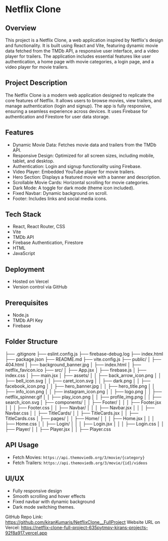 # Netflix Clone

## Overview

This project is a Netflix Clone, a web application inspired by Netflix's design and functionality. It is built using React and Vite, featuring dynamic movie data fetched from the TMDb API, a responsive user interface, and a video player for trailers. The application includes essential features like user authentication, a home page with movie categories, a login page, and a video player for movie trailers.

## Project Description

The Netflix Clone is a modern web application designed to replicate the core features of Netflix. It allows users to browse movies, view trailers, and manage authentication (login and signup). The app is fully responsive, ensuring a seamless experience across devices. It uses Firebase for authentication and Firestore for user data storage.

## Features

- Dynamic Movie Data: Fetches movie data and trailers from the TMDb API.
- Responsive Design: Optimized for all screen sizes, including mobile, tablet, and desktop.
- Authentication: Login and signup functionality using Firebase.
- Video Player: Embedded YouTube player for movie trailers.
- Hero Section: Displays a featured movie with a banner and description.
- Scrollable Movie Cards: Horizontal scrolling for movie categories.
- Dark Mode: A toggle for dark mode (theme icon included).
- Fixed Navbar: Dynamic background on scroll.
- Footer: Includes links and social media icons.

## Tech Stack

- React, React Router, CSS
- Vite
- TMDb API
- Firebase Authentication, Firestore
- HTML
- JavaScript

## Deployment

- Hosted on Vercel
- Version control via GitHub

## Prerequisites

- Node.js
- TMDb API Key
- Firebase

## Folder Structure

├── .gitignore
├── eslint.config.js
├── firebase-debug.log
├── index.html
├── package.json
├── README.md
├── vite.config.js
├── public/
│ ├── 404.html
│ ├── background_banner.jpg
│ ├── index.html
│ ├── netflix_favicon.ico
├── src/
│ ├── App.jsx
│ ├── firebase.js
│ ├── index.css
│ ├── main.jsx
│ ├── assets/
│ │ ├── back_arrow_icon.png
│ │ ├── bell_icon.svg
│ │ ├── caret_icon.svg
│ │ ├── dark.png
│ │ ├── facebook_icon.png
│ │ ├── hero_banner.jpg
│ │ ├── hero_title.png
│ │ ├── info_icon.png
│ │ ├── instagram_icon.png
│ │ ├── logo.png
│ │ ├── netflix_spinner.gif
│ │ ├── play_icon.png
│ │ ├── profile_img.png
│ │ ├── search_icon.svg
│ ├── components/
│ │ ├── Footer/
│ │ │ ├── Footer.jsx
│ │ │ ├── Footer.css
│ │ ├── Navbar/
│ │ │ ├── Navbar.jsx
│ │ │ ├── Navbar.css
│ │ ├── TitleCards/
│ │ ├── TitleCards.jsx
│ │ ├── TitleCards.css
│ ├── pages/
│ │ ├── Home/
│ │ │ ├── Home.jsx
│ │ │ ├── Home.css
│ │ ├── Login/
│ │ │ ├── Login.jsx
│ │ │ ├── Login.css
│ │ ├── Player/
│ │ ├── Player.jsx
│ │ ├── Player.css

## API Usage

- Fetch Movies: `https://api.themoviedb.org/3/movie/{category}`
- Fetch Trailers: `https://api.themoviedb.org/3/movie/{id}/videos`

## UI/UX

- Fully responsive design
- Smooth scrolling and hover effects
- Fixed navbar with dynamic background
- Dark mode switching themes.

GitHub Repo Link: https://github.com/kiranKumaris/NetflixClone__FullProject
Website URL on Vercel: https://netflix-clone-full-project-635pytmpv-kirans-projects-92f8a917.vercel.app
